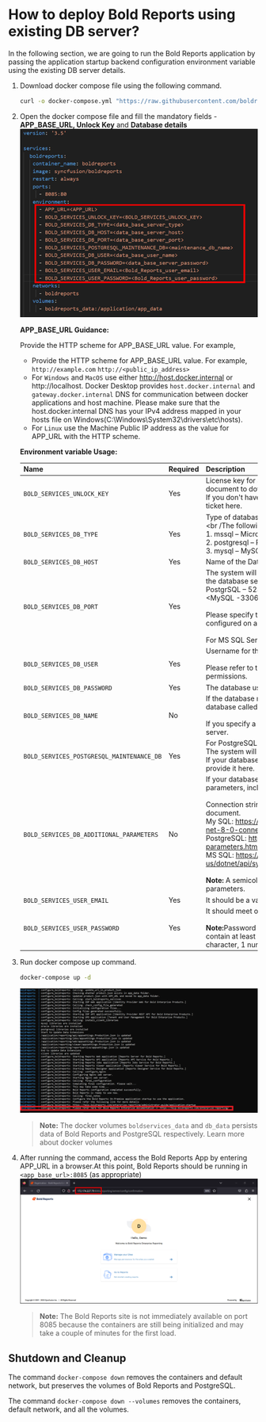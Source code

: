 # How to deploy Bold Reports using existing DB server?

In the following section, we are going to run the Bold Reports application by passing the application startup backend configuration environment variable using the existing DB server details.

1. Download docker compose file using the following command.
   ```sh
   curl -o docker-compose.yml "https://raw.githubusercontent.com/boldreports/bold-reports-docker/main/deploy/single-container-with-env-variable/docker-compose.yml"
   ```
2. Open the docker compose file and fill the mandatory fields - **APP_BASE_URL, Unlock Key** and **Database details**
   ![docker-compose-database-variable](/docs/images/database-env-value.png)

   **APP_BASE_URL Guidance:**

   Provide the HTTP scheme for APP_BASE_URL value. For example,
   * Provide the HTTP scheme for APP_BASE_URL value. For example,
      `http://example.com`
      `http://<public_ip_address>`
   * For `Windows` and `MacOS` use either http://host.docker.internal or http://localhost. Docker Desktop provides `host.docker.internal` and `gateway.docker.internal` DNS for communication between docker applications and host machine. Please make sure that the host.docker.internal DNS has your IPv4 address mapped in your hosts file on Windows(C:\Windows\System32\drivers\etc\hosts).
   * For `Linux` use the Machine Public IP address as the value for APP_URL with the HTTP scheme.

   **Environment variable Usage:**

   | Name               | Required    | Description |
   | -------------      | ------------- | ------------- |
   | `BOLD_SERVICES_UNLOCK_KEY`                 | Yes    | License key for activating Bold Reports. Please refer to this document to download the key.<br />If you don't have the download key option, please create a support ticket here.|
   | `BOLD_SERVICES_DB_TYPE`                    | Yes    | Type of database server can be used for configuring Bold Reports.<br /><br /The following DB types are accepted:<br />1. mssql – Microsoft SQL Server/Azure SQL Database<br />2. postgresql – PostgreSQL Server<br />3. mysql – MySQL/MariaDB Server|
   | `BOLD_SERVICES_DB_HOST`                    | Yes    | Name of the Database Server|
   | `BOLD_SERVICES_DB_PORT`                    | Yes    | The system will use the following default port numbers based on the database server type.<br />PostgrSQL – 5234<br /><MySQL -3306><br /><br />Please specify the port number for your database server if it is configured on a different port.<br /><br />For MS SQL Server, this parameter is not necessary.|
   | `BOLD_SERVICES_DB_USER`                    | Yes    | Username for the database server <br /><br />Please refer to this documentation for information on the user's permissions.|
   | `BOLD_SERVICES_DB_PASSWORD`                | Yes    | The database user's password|
   | `BOLD_SERVICES_DB_NAME`                    | No     | 	If the database name is not specified, the system will create a new database called bold services.<br /><br />If you specify a database name, it should already exist on the server.|
   | `BOLD_SERVICES_POSTGRESQL_MAINTENANCE_DB`  | Yes    | For PostgreSQL DB Servers, this is an optional parameter.<br />The system will use the database name `postgres` by default.<br />If your database server uses a different default database, please provide it here.|
   | `BOLD_SERVICES_DB_ADDITIONAL_PARAMETERS`   | No     | If your database server requires additional connection string parameters, include them here.<br /><br />Connection string parameters can be found in the official document.<br />My SQL: https://dev.mysql.com/doc/connector-net/en/connector-net-8-0-connection-options.html<br />PostgreSQL: https://www.npgsql.org/doc/connection-string-parameters.html<br />MS SQL: https://docs.microsoft.com/en-us/dotnet/api/system.data.sqlclient.sqlconnection.connectionstring<br /><br /><b>Note:</b> A semicolon(;) should be used to separate multiple parameters.|
   | `BOLD_SERVICES_USER_EMAIL`                 | Yes     | It should be a valid email.|
   | `BOLD_SERVICES_USER_PASSWORD`              | Yes     | It should meet our password requirements.<br /><br /><b>Note:</b>Password must meet the following requirements. It must contain at least 6 characters, 1 uppercase character, 1 lowercase character, 1 numeric character, 1 special character|

3. Run docker compose up command.
   ```sh
   docker-compose up -d
   ```
   ![docker-compose-up](./images/docker-compose-up.png)
   > **Note:** The docker volumes `boldservices_data` and `db_data` persists data of Bold Reports and PostgreSQL respectively. Learn more about docker volumes

4. After running the command, access the Bold Reports App by entering APP_URL in a browser.At this point, Bold Reports should be running in `<app_base_url>:8085` (as appropriate)
   ![docker-startup](../docs/images/docker-startup.png)
   > **Note:** The Bold Reports site is not immediately available on port 8085 because the containers are still being initialized and may take a couple of minutes for the first load.

## Shutdown and Cleanup
The command `docker-compose down` removes the containers and default network, but preserves the volumes of Bold Reports and PostgreSQL.

The command `docker-compose down --volumes` removes the containers, default network, and all the volumes.